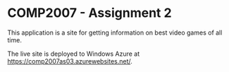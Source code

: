 <h1>COMP2007 - Assignment 2</h1>


<p>This application is a site for getting information on best video games of all time.</p>
<p>The live site is deployed to Windows Azure at <a href="https://comp2007as03.azurewebsites.net/">https://comp2007as03.azurewebsites.net/</a>.</p>